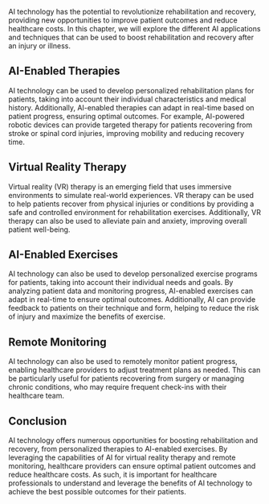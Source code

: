 

AI technology has the potential to revolutionize rehabilitation and recovery, providing new opportunities to improve patient outcomes and reduce healthcare costs. In this chapter, we will explore the different AI applications and techniques that can be used to boost rehabilitation and recovery after an injury or illness.

AI-Enabled Therapies
--------------------

AI technology can be used to develop personalized rehabilitation plans for patients, taking into account their individual characteristics and medical history. Additionally, AI-enabled therapies can adapt in real-time based on patient progress, ensuring optimal outcomes. For example, AI-powered robotic devices can provide targeted therapy for patients recovering from stroke or spinal cord injuries, improving mobility and reducing recovery time.

Virtual Reality Therapy
-----------------------

Virtual reality (VR) therapy is an emerging field that uses immersive environments to simulate real-world experiences. VR therapy can be used to help patients recover from physical injuries or conditions by providing a safe and controlled environment for rehabilitation exercises. Additionally, VR therapy can also be used to alleviate pain and anxiety, improving overall patient well-being.

AI-Enabled Exercises
--------------------

AI technology can also be used to develop personalized exercise programs for patients, taking into account their individual needs and goals. By analyzing patient data and monitoring progress, AI-enabled exercises can adapt in real-time to ensure optimal outcomes. Additionally, AI can provide feedback to patients on their technique and form, helping to reduce the risk of injury and maximize the benefits of exercise.

Remote Monitoring
-----------------

AI technology can also be used to remotely monitor patient progress, enabling healthcare providers to adjust treatment plans as needed. This can be particularly useful for patients recovering from surgery or managing chronic conditions, who may require frequent check-ins with their healthcare team.

Conclusion
----------

AI technology offers numerous opportunities for boosting rehabilitation and recovery, from personalized therapies to AI-enabled exercises. By leveraging the capabilities of AI for virtual reality therapy and remote monitoring, healthcare providers can ensure optimal patient outcomes and reduce healthcare costs. As such, it is important for healthcare professionals to understand and leverage the benefits of AI technology to achieve the best possible outcomes for their patients.
